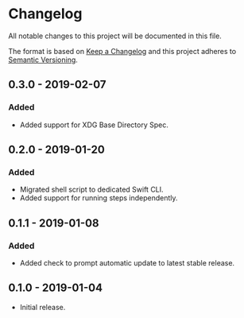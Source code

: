 # Changelog

All notable changes to this project will be documented in this file.

The format is based on [Keep a Changelog](http://keepachangelog.com/en/1.0.0/)
and this project adheres to [Semantic Versioning](https://semver.org/spec/v2.0.0.html).

## 0.3.0 - 2019-02-07

### Added

- Added support for XDG Base Directory Spec.

## 0.2.0 - 2019-01-20

### Added

- Migrated shell script to dedicated Swift CLI.
- Added support for running steps independently.

## 0.1.1 - 2019-01-08

### Added

- Added check to prompt automatic update to latest stable release.

## 0.1.0 - 2019-01-04

- Initial release.
